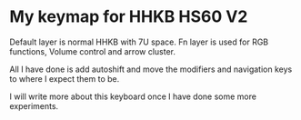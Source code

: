 # My keymap for HHKB HS60 V2

Default layer is normal HHKB with 7U space. Fn layer is used for RGB functions, Volume control and arrow cluster.

All I have done is add autoshift and move the modifiers and navigation keys to where I expect them to be.

I will write more about this keyboard once I have done some more experiments.
